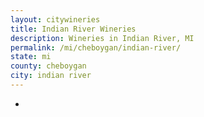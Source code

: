 ```yaml
---
layout: citywineries
title: Indian River Wineries
description: Wineries in Indian River, MI
permalink: /mi/cheboygan/indian-river/
state: mi
county: cheboygan
city: indian river
---
```

-
